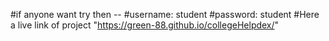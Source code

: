 #if anyone want try then --
#username: student
#password: student
#Here a live link of project "https://green-88.github.io/collegeHelpdex/"
